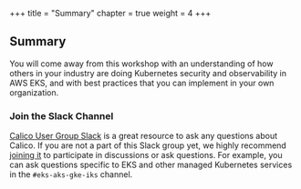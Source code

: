 +++
title = "Summary"
chapter = true
weight = 4
+++

## Summary

You will come away from this workshop with an understanding of how others in your industry are doing Kubernetes security and observability in AWS EKS, and with best practices that you can implement in your own organization.

### Join the Slack Channel

[Calico User Group Slack](https://slack.projectcalico.org/) is a great resource to ask any questions about Calico. If you are not a part of this Slack group yet, we highly recommend [joining it](https://slack.projectcalico.org/) to participate in discussions or ask questions. For example, you can ask questions specific to EKS and other managed Kubernetes services in the `#eks-aks-gke-iks` channel.
